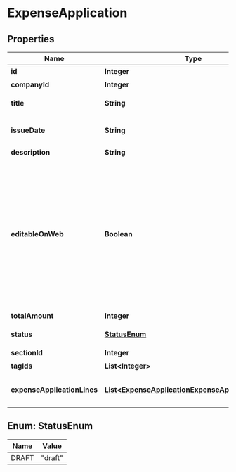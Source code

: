 

# ExpenseApplication

## Properties

Name | Type | Description | Notes
------------ | ------------- | ------------- | -------------
**id** | **Integer** | 経費申請ID | 
**companyId** | **Integer** | 事業所ID | 
**title** | **String** | 申請タイトル | 
**issueDate** | **String** | 申請日 (yyyy-mm-dd) | 
**description** | **String** | 備考 |  [optional]
**editableOnWeb** | **Boolean** | 会計freeeのWeb画面から申請内容を編集可能：falseの場合、Web上からの項目行の追加／削除・金額の編集が出来なくなります。APIでの編集は可能です。 | 
**totalAmount** | **Integer** | 合計金額 |  [optional]
**status** | [**StatusEnum**](#StatusEnum) | 申請ステータス | 
**sectionId** | **Integer** | 部門ID |  [optional]
**tagIds** | **List&lt;Integer&gt;** | メモタグID |  [optional]
**expenseApplicationLines** | [**List&lt;ExpenseApplicationExpenseApplicationLines&gt;**](ExpenseApplicationExpenseApplicationLines.md) | 経費申請の項目行一覧（配列） | 



## Enum: StatusEnum

Name | Value
---- | -----
DRAFT | &quot;draft&quot;



